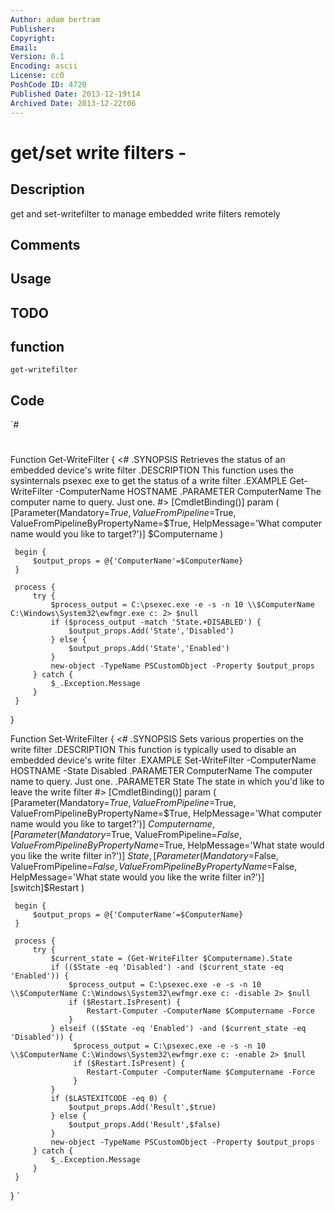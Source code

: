 ```yaml
---
Author: adam bertram
Publisher: 
Copyright: 
Email: 
Version: 0.1
Encoding: ascii
License: cc0
PoshCode ID: 4720
Published Date: 2013-12-19t14
Archived Date: 2013-12-22t06
---
```


# get/set write filters - 

## Description

get and set-writefilter to manage embedded write filters remotely

## Comments



## Usage



## TODO



## function

`get-writefilter`

## Code

`#
 #
 Function Get-WriteFilter {
     <#
     .SYNOPSIS
     Retrieves the status of an embedded device's write filter
     .DESCRIPTION
     This function uses the sysinternals psexec exe to get the status of a write filter 
     .EXAMPLE
     Get-WriteFilter -ComputerName HOSTNAME
     .PARAMETER ComputerName
     The computer name to query. Just one.
     #>
     [CmdletBinding()]
     param (
     [Parameter(Mandatory=$True,
         ValueFromPipeline=$True,
         ValueFromPipelineByPropertyName=$True,
         HelpMessage='What computer name would you like to target?')]
     $Computername
     )
 
     begin {
         $output_props = @{'ComputerName'=$ComputerName}
     }
 
     process {
         try {
             $process_output = C:\psexec.exe -e -s -n 10 \\$ComputerName C:\Windows\System32\ewfmgr.exe c: 2> $null
             if ($process_output -match 'State.+DISABLED') {
                 $output_props.Add('State','Disabled')
             } else {
                 $output_props.Add('State','Enabled')
             }
             new-object -TypeName PSCustomObject -Property $output_props
         } catch {
             $_.Exception.Message
         }
     }
 }
 
 Function Set-WriteFilter {
     <#
     .SYNOPSIS
     Sets various properties on the write filter
     .DESCRIPTION
     This function is typically used to disable an embedded device's write filter 
     .EXAMPLE
     Set-WriteFilter -ComputerName HOSTNAME -State Disabled
     .PARAMETER ComputerName
     The computer name to query. Just one.
     .PARAMETER State
     The state in which you'd like to leave the write filter
     #>
     [CmdletBinding()]
     param (
     [Parameter(Mandatory=$True,
         ValueFromPipeline=$True,
         ValueFromPipelineByPropertyName=$True,
         HelpMessage='What computer name would you like to target?')]
     $Computername,
      [Parameter(Mandatory=$True,
         ValueFromPipeline=$False,
         ValueFromPipelineByPropertyName=$True,
         HelpMessage='What state would you like the write filter in?')]
     $State,
     [Parameter(Mandatory=$False,
         ValueFromPipeline=$False,
         ValueFromPipelineByPropertyName=$False,
         HelpMessage='What state would you like the write filter in?')]
     [switch]$Restart
     )
 
     begin {
         $output_props = @{'ComputerName'=$ComputerName}
     }
 
     process {
         try {
             $current_state = (Get-WriteFilter $Computername).State
             if (($State -eq 'Disabled') -and ($current_state -eq 'Enabled')) {
                 $process_output = C:\psexec.exe -e -s -n 10 \\$ComputerName C:\Windows\System32\ewfmgr.exe c: -disable 2> $null
                 if ($Restart.IsPresent) {
                     Restart-Computer -ComputerName $Computername -Force
                 } 
             } elseif (($State -eq 'Enabled') -and ($current_state -eq 'Disabled')) {
                  $process_output = C:\psexec.exe -e -s -n 10 \\$ComputerName C:\Windows\System32\ewfmgr.exe c: -enable 2> $null
                  if ($Restart.IsPresent) {
                     Restart-Computer -ComputerName $Computername -Force
                  }
             }
             if ($LASTEXITCODE -eq 0) {
                 $output_props.Add('Result',$true)
             } else {
                 $output_props.Add('Result',$false)
             }
             new-object -TypeName PSCustomObject -Property $output_props
         } catch {
             $_.Exception.Message
         }
     }
 }
`

